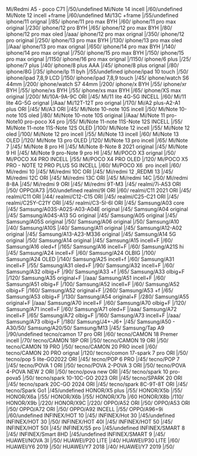 
Mi/Redmi A5 - poco C71 |/50/undefined
Mi/Note 14 incell |/60/undefined
Mi/Note 12 incell +frame |/60/undefined
Mi/13C +frame |/55/undefined
iphone/11 orignal |/85/
iphone/11 pro max BYH |/60/
iphone/11 pro max original |/230/
iphone/12 pro BYH |/65/
iphone/12 pro max BYH |/80/
iphone/12 pro max oled |/aaa/
iphone/12 pro max orignal |/350/
iphone/12 pro original |/250/
iphone/13 pro max BYH |/130/
iphone/13 pro max oled |/Aaa/
iphone/13 pro max orignal |/650/
iphone/14 pro max BYH |/140/
iphone/14 pro max orignal |/750/
iphone/15 pro max BYH |/150/
iphone/15 pro max orignal |/1150/
iphone/16 pro max orignal |/1150/
iphone/6 plus |/25/
iphone/7 plus |/40/
iphone/8 plus AAA |/45/
iphone/8 plus orignal |/80/
iphone/8G |/35/
iphone/Ip 11 byh |/55/undefined
iphone/ipad 10 touch |/50/
iphone/ipad 7,8,9 LCD |/150/
iphone/ipad 7,8,9 touch |/45/
iphone/watch S6 44mm |/200/
iphone/watch S7 44mm |/200/
iphone/x BYH |/55/
iphone/xr BYH |/55/
iphone/xs BYH |/55/
iphone/xs max BYH |/65/
iphone/XS max original |/200/
Mi/10A-9A-9C ORI |/45/
Mi/11 lite 4G-5G INCELL |/60/
Mi/11 lite 4G-5G orignal |/Aaa/
Mi/12T-12T pro orignal |/170/
Mi/A2 plus-A2-A1 plus ORI |/45/
Mi/A3 ORI |/45/
Mi/Note 10-note 10S incell |/50/
Mi/Note 10-note 10S oled |/80/
Mi/Note 10-note 10S original |/Aaa/
Mi/Note 11 pro-Note10 pro-poco X4 pro |/55/
Mi/Note 11-note 11S-Note 12S INCELL |/55/
Mi/Note 11-note 11S-Note 12S OLED |/100/
Mi/Note 12 incell |/55/
Mi/Note 12 oled |/100/
Mi/Note 12 pro incell |/55/
Mi/Note 13 incell |/60/
Mi/Note 13 OLED |/120/
Mi/Note 13 pro OLED |/120/
Mi/Note 13 pro incell |/65/
Mi/Note 7 |/45/
Mi/Note 8 pro HI |/45/
Mi/Note 8-Note 8 2021 original |/45/
Mi/Note 9 HI |/45/
Mi/Note 9 pro-Note 9 pro HI |/45/
Mi/POCO X3 orignal |/50/
Mi/POCO X4 PRO INCELL |/55/
Mi/POCO X4 PRO OLED |/120/
Mi/POCO X5 PRO - NOTE 12 PRO PLUS 5G INCELL |/60/
Mi/POCO X6  pro incell |/60/
Mi/redmi 10 |/45/
Mi/redmi 10C ORI |/45/
Mi/redmi 12 ,REDMI 13 |/45/
Mi/redmi 12C ORI |/45/
Mi/redmi 13C ORI |/45/
Mi/redmi 14C |/50/
Mi/redmi 8-8A |/45/
Mi/redmi 9 ORI |/45/
Mi/redmi 9T-M3 |/45/
realmi/7i-A53 ORI |/50/
OPPO/A73 |/50/undefined
realmi/9I ORI |/60/
realmi/C11 2021 ORI |/45/
realmi/C11 ORI |/44/
realmi/C12-C15 ORI |/45/
realmi/C25-C21 ORI |/45/
realmi/C25Y-C21Y ORI |/45/
realmi/C3-5I-6I ORI |/45/
Samsung/A03 core |/45/
Samsung/A03S-A02S-A03-A04E original |/45/
Samsung/A04 original |/45/
Samsung/A04S-A13 5G original |/45/
Samsung/A05 original |/45/
Samsung/A05S original |/50/
Samsung/A06 original |/50/
Samsung/A10 |/40/
Samsung/A10S |/40/
Samsung/A11 original |/45/
Samsung/A12-A02 original |/45/
Samsung/A13-A23-M336 original |/45/
Samsung/A14 5G original |/50/
Samsung/A14 original |/45/
Samsung/A15 incell+F |/60/
Samsung/A16 oled+f |/165/
Samsung/A16 incell+F |/60/
Samsung/A21S hi |/45/
Samsung/A24 incell+F |/60/
Samsung/A24 OLBIG |/100/
Samsung/A24 OLED |/140/
Samsung/A25 incell+f |/60/
Samsung/A31 incell+F |/55/
Samsung/A31 oled+F |/90/
Samsung/A32 incell+F |/60/
Samsung/A32 olbig+F |/90/
Samsung/A33 +f |/65/
Samsung/A33 olbig+F |/120/
Samsung/A35 original+F |/aaa/
Samsung/A51 incell+F |/60/
Samsung/A51 olbig+F |/100/
Samsung/A52 incell+F |/60/
Samsung/A52 olbig+F |/160/
Samsung/A52 original+F |/260/
Samsung/A53 +f |/65/
Samsung/A53 olbig+F |/130/
Samsung/A54 original+F |/280/
Samsung/A55 original+F |/aaa/
Samsung/A70 incell+F |/60/
Samsung/A70 olbig+F |/120/
Samsung/A71 incell+F |/60/
Samsung/A71 oled+F |/aaa/
Samsung/A72 incell+F |/65/
Samsung/A72 olbig+F |/160/
Samsung/A73 incell+F |/aaa/
Samsung/A73 olbig+F |/180/
Samsung/J4+-J6+ |/45/
Samsung/A50 - A30/50/
Samsung/A20/50/
Samsung/M13 |/45/
Samsung/Tap A9 |/90/undefined
tecno/camon 17 pro ORI |/60/
tecno/CAMON 18 Premer incell |/70/
tecno/CAMON 18P ORI |/50/
tecno/CAMON 19 ORI |/50/
tecno/CAMON 19 PRO |/50/
tecno/CAMON 20 PRO incell |/60/
tecno/CAMON 20 PRO orignal |/120/
tecno/comon 17-spark 7 pro ORI |/50/
tecno/pop 5 lite-GO2022 ORI |/45/
tecno/POP 6 PRO |/45/
tecno/POP 7 |/45/
tecno/POVA 1 ORI |/50/
tecno/POVA 2-POVA 3 ORI |/50/
tecno/POVA 4-POVA NEW 2 ORI |/50/
tecno/pova new ORI |/45/
tecno/spark 10 pro-pova5 |/50/
tecno/spark 10-10C-GO 2023 ORI |/45/
tecno/SPARK 20 ORI |/45/
tecno/spark 20C-GO 2024 ORI |/45/
tecno/spark 8C-9T-8T ORI |/45/
tecno/Spark Go1 |/45/undefined
HONOR/X5 plus |/55/
HONOR/X5b |/55/
HONOR/X6a |/55/
HONOR/X6b |/55/
HONOR/X7b |/60
HONOR/X8b |/110/
HONOR/X9b |/220/
HONOR/X9C |/220/
OPPO/A52 ORI |/50/
OPPO/A53 ORI |/50/
OPPO/A72 ORI |/50/
OPPO/A92 INCELL |/55/
OPPO/A96=9i |/60/undefined
INFINEX/HOT 10 |/45/
INFINEX/Hot 30 |/45/undefined
INFINEX/HOT 30 |/50/
INFINEX/HOT 40I |/45/
INFINEX/HOT 50 |/45/
INFINEX/HOT 50I |/45/
INFINEX/S5 pro |/45/undefined
INFINEX/SMART 8 |/45/
INFINEX/Smart 8HD |/45/undefined
INFINEX/SMART 9 |/45/
HUAWEI/NOVA 3I |/50/
HUAWEI/P20 LITE |/40/
HUAWEI/P30 LITE |/60/
HUAWEI/Y6 2019 |/50/
HUAWEI/Y7 2018 |/40/
HUAWEI/Y7 2019 |/50/
